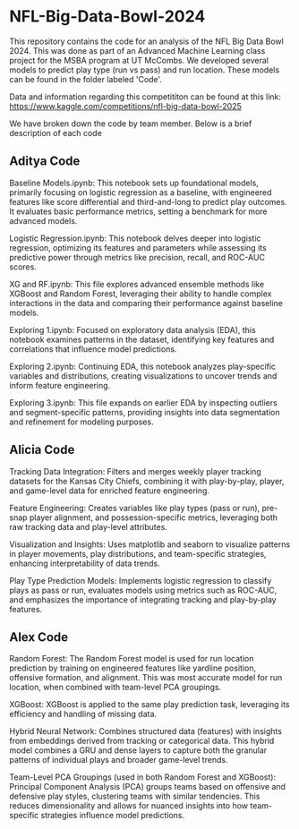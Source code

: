 # NFL-Big-Data-Bowl-2024
This repository contains the code for an analysis of the NFL Big Data Bowl 2024. This was done as part of an Advanced Machine Learning class project for the MSBA program at UT McCombs. We developed several models to predict play type (run vs pass) and run location. These models can be found in the folder labeled 'Code'.

Data and information regarding this competititon can be found at this link: https://www.kaggle.com/competitions/nfl-big-data-bowl-2025

We have broken down the code by team member. Below is a brief description of each code

## Aditya Code

Baseline Models.ipynb: This notebook sets up foundational models, primarily focusing on logistic regression as a baseline, with engineered features like score differential and third-and-long to predict play outcomes. It evaluates basic performance metrics, setting a benchmark for more advanced models.

Logistic Regression.ipynb: This notebook delves deeper into logistic regression, optimizing its features and parameters while assessing its predictive power through metrics like precision, recall, and ROC-AUC scores.

XG and RF.ipynb: This file explores advanced ensemble methods like XGBoost and Random Forest, leveraging their ability to handle complex interactions in the data and comparing their performance against baseline models.

Exploring 1.ipynb: Focused on exploratory data analysis (EDA), this notebook examines patterns in the dataset, identifying key features and correlations that influence model predictions.

Exploring 2.ipynb: Continuing EDA, this notebook analyzes play-specific variables and distributions, creating visualizations to uncover trends and inform feature engineering.

Exploring 3.ipynb: This file expands on earlier EDA by inspecting outliers and segment-specific patterns, providing insights into data segmentation and refinement for modeling purposes. 

## Alicia Code
Tracking Data Integration: Filters and merges weekly player tracking datasets for the Kansas City Chiefs, combining it with play-by-play, player, and game-level data for enriched feature engineering.

Feature Engineering: Creates variables like play types (pass or run), pre-snap player alignment, and possession-specific metrics, leveraging both raw tracking data and play-level attributes.

Visualization and Insights: Uses matplotlib and seaborn to visualize patterns in player movements, play distributions, and team-specific strategies, enhancing interpretability of data trends.

Play Type Prediction Models: Implements logistic regression to classify plays as pass or run, evaluates models using metrics such as ROC-AUC, and emphasizes the importance of integrating tracking and play-by-play features.

## Alex Code
Random Forest:
The Random Forest model is used for run location prediction by training on engineered features like yardline position, offensive formation, and alignment.
This was most accurate model for run location, when combined with team-level PCA groupings. 

XGBoost:
XGBoost is applied to the same play prediction task, leveraging its efficiency and handling of missing data.

Hybrid Neural Network:
Combines structured data (features) with insights from embeddings derived from tracking or categorical data.
This hybrid model combines a GRU and dense layers to capture both the granular patterns of individual plays and broader game-level trends.

Team-Level PCA Groupings (used in both Random Forest and XGBoost):
Principal Component Analysis (PCA) groups teams based on offensive and defensive play styles, clustering teams with similar tendencies.
This reduces dimensionality and allows for nuanced insights into how team-specific strategies influence model predictions.
